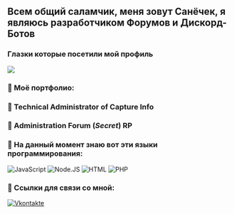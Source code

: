 ## Всем общий саламчик, меня зовут Санёчек, я являюсь разработчиком Форумов и Дискорд-Ботов

### Глазки которые посетили мой профиль

![](https://komarev.com/ghpvc/?username=alificate&style=flat-square&color=0db00b)

### 💼 Моё портфолио:

### 👾 Technical Administrator of Capture Info
### 👾 Administration Forum (*Secret*) RP 

### 🤖 На данный момент знаю вот эти языки программирования:

![JavaScript](https://img.shields.io/badge/-Java%20Script-424242?style=for-the-badge&logo=javascript&logoColor=E9D54D)
![Node.JS](https://img.shields.io/badge/-Node%20JS-424242?style=for-the-badge&logo=node.js&logoColor=1ef742)
![HTML](https://img.shields.io/badge/-HTML-424242?style=for-the-badge&logo=HTML5&logoColor=E34F26)
![PHP](https://img.shields.io/badge/-PHP-424242?style=for-the-badge&logo=php&logoColor=777BB4)

### 📝 Ссылки для связи со мной:

[![Vkontakte](https://img.shields.io/badge/-VKONTAKTE-424242?style=for-the-badge&logo=vk&logoColor=3b96ff)](https://vk.com/krolxrage)

